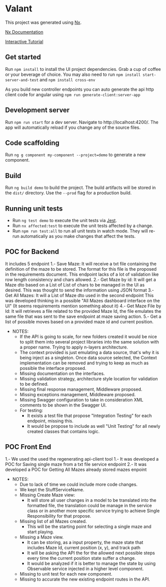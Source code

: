 # Valant

This project was generated using [Nx](https://nx.dev).

[Nx Documentation](https://nx.dev/getting-started/nx-and-angular)

[Interactive Tutorial](https://nx.dev/angular-tutorial/01-create-application)

## Get started

Run `npm install` to install the UI project dependencies. Grab a cup of coffee or your beverage of choice.
You may also need to run `npm install start-server-and-test` and `npm install cross-env`

As you build new controller endpoints you can auto generate the api http client code for angular using `npm run generate-client:server-app`

## Development server

Run `npm run start` for a dev server. Navigate to http://localhost:4200/. The app will automatically reload if you change any of the source files.

## Code scaffolding

Run `ng g component my-component --project=demo` to generate a new component.

## Build

Run `ng build demo` to build the project. The build artifacts will be stored in the `dist/` directory. Use the `--prod` flag for a production build.

## Running unit tests

- Run `ng test demo` to execute the unit tests via [Jest](https://jestjs.io).
- Run `nx affected:test` to execute the unit tests affected by a change.
- Run `npm run test:all` to run all unit tests in watch mode. They will re-run automatically as you make changes that affect the tests.

## POC for Backend

It includes 5 endpoint 
1.- Save Maze: It will receive a txt file containing the definition of the maze to be stored.
  The format for this file is the proposed in the requirements document.
  This endpoint lacks of a lot of validation like row length consistency and chars allowed.
2.- Get Maze by id: It will get a Maze dto based on a List of List of chars to be managed in the UI as desired.
  This was thought to send the information using JSON format
3.- Get All Mazes: It will a List of Maze dto used in the second endpoint
  This was developed thinking in a possible "All Mazes dashboard interface on the UI" (It seems requirements mention something about it)
4.- Get Maze File by Id: It will retrieves a file related to the provided Maze Id, the file emulates the same file that was sent to the save endpoint at maze saving action.
5.- Get a list of possible moves based on a provided maze id and current position.

* NOTES:
  *  If the API is going to scale, for new folders created it would be nice to split them into several project libraries into the same solution with a proper name. Trying to apply n-layers architecture.
  * The context provided is just emulating a data source, that's why it is being inject as a singleton. Once data source selected, the Context implementation can be removed and trying to keep as much as possible the interface proposed.
  * Missing documentation on the interfaces.
  * Missing validation strategy, architecture style location for validation to be defined.
  * Missing final response management, Middleware proposed.
  * Missing exceptions management, Middleware proposed.
  * Missing Swagger configuration to take in consideration XML comments to be shown in the Swagger UI.
  * For testing: 
    * It exists a test file that propose "Integration Testing" for each endpoint, missing this.
    * It would be propose to include as well "Unit Testing" for all newly created classes that contains logic. 
  
## POC Front End

1.- We used the used the regenerating api-client tool
1.- It was developed a POC for Saving single maze from a txt file service endpoint
2.- It was developed a POC for Getting All Mazes already stored mazes enpoint

* NOTES:
  * Due to lack of time we could include more code changes.
  * We kept the StuffServiceName.
  * Missing Create Maze view:
    * It will store all user changes in a model to be translated into the formatted file, the translation could be manage in the service class or in another more specific service trying to achieve Single Responsibility for that propose.
  * Missing list of all Mazes created.
    * This will be the starting point for selecting a single maze and start playing.
  * Missing a Maze view.
    * It can be storing, as a input property, the maze state that includes Maze Id, current position (x, y), and track path
    * It will be asking the API the for the allowed next possible steps every time the current position state suffer a change.
    * It would be analyzed if it is better to manage the state by using Observable service injected in a higher level component.
  * Missing to unit test for each new component.
  * Missing to accurate the new existing endpoint routes in the API.

